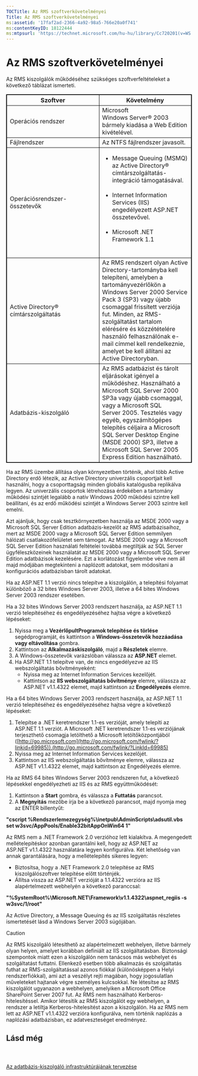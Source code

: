 ```yaml
---
TOCTitle: Az RMS szoftverkövetelményei
Title: Az RMS szoftverkövetelményei
ms:assetid: '17faf2ad-2366-4a92-98a5-766e20a0f741'
ms:contentKeyID: 18122444
ms:mtpsurl: 'https://technet.microsoft.com/hu-hu/library/Cc720201(v=WS.10)'
---
```


Az RMS szoftverkövetelményei
============================

Az RMS kiszolgálók működéséhez szükséges szoftverfeltételeket a következő táblázat ismerteti.


<p> </p> 
<table style="border:1px solid black;">
<colgroup>
<col width="50%" />
<col width="50%" />
</colgroup>
<thead>
<tr class="header">
<th style="border:1px solid black;" >Szoftver</th>
<th style="border:1px solid black;" >Követelmény</th>
</tr>
</thead>
<tbody>
<tr class="odd">
<td style="border:1px solid black;">Operációs rendszer</td>
<td style="border:1px solid black;">Microsoft Windows Server® 2003 bármely kiadása a Web Edition kivételével.</td>
</tr>
<tr class="even">
<td style="border:1px solid black;">Fájlrendszer</td>
<td style="border:1px solid black;">Az NTFS fájlrendszer javasolt.</td>
</tr>
<tr class="odd">
<td style="border:1px solid black;">Operációsrendszer-összetevők</td>
<td style="border:1px solid black;"><ul>
<li>Message Queuing (MSMQ) az Active Directory® címtárszolgáltatás-integráció támogatásával.<br />
<br />
</li>
<li>Internet Information Services (IIS) engedélyezett ASP.NET összetevővel.<br />
<br />
</li>
<li>Microsoft .NET Framework 1.1<br />
<br />
</li>
</ul></td>
</tr>
<tr class="even">
<td style="border:1px solid black;">Active Directory® címtárszolgáltatás</td>
<td style="border:1px solid black;">Az RMS rendszert olyan Active Directory-tartományba kell telepíteni, amelyben a tartományvezérlőkön a Windows Server 2000 Service Pack 3 (SP3) vagy újabb csomaggal frissített verziója fut. Minden, az RMS-szolgáltatást tartalom elérésére és közzétételére használó felhasználónak e-mail címmel kell rendelkeznie, amelyet be kell állítani az Active Directoryban.</td>
</tr>
<tr class="odd">
<td style="border:1px solid black;">Adatbázis-kiszolgáló</td>
<td style="border:1px solid black;">Az RMS adatbázist és tárolt eljárásokat igényel a működéshez. Használható a Microsoft SQL Server 2000 SP3a vagy újabb csomaggal, vagy a Microsoft SQL Server 2005. Tesztelés vagy egyéb, egyszámítógépes telepítés céljaira a Microsoft SQL Server Desktop Engine (MSDE 2000) SP3, illetve a Microsoft SQL Server 2005 Express Edition használható.</td>
</tr>
</tbody>
</table>
  
Ha az RMS üzembe állítása olyan környezetben történik, ahol több Active Directory erdő létezik, az Active Directory univerzális csoportjait kell használni, hogy a csoporttagság minden globális katalógusba replikálva legyen. Az univerzális csoportok létrehozása érdekében a tartomány működési szintjét legalább a natív Windows 2000 működési szintre kell beállítani, és az erdő működési szintjét a Windows Server 2003 szintre kell emelni.
  
Azt ajánljuk, hogy csak tesztkörnyezetben használja az MSDE 2000 vagy a Microsoft SQL Server Edition adatbázis-kezelőt az RMS adatbázisaihoz, mert az MSDE 2000 vagy a Microsoft SQL Server Edition semmilyen hálózati csatlakozófelületet sem támogat. Az MSDE 2000 vagy a Microsoft SQL Server Edition használati feltételei továbbá megtiltják az SQL Server ügyféleszközeinek használatát az MSDE 2000 vagy a Microsoft SQL Server Edition adatbázisok kezelésére. Ezt a korlátozást figyelembe véve nem áll majd módjában megtekinteni a naplózott adatokat, sem módosítani a konfigurációs adatbázisban tárolt adatokat. 
  
Ha az ASP.NET 1.1 verzió nincs telepítve a kiszolgálón, a telepítési folyamat különböző a 32 bites Windows Server 2003, illetve a 64 bites Windows Server 2003 rendszer esetében.
  
Ha a 32 bites Windows Server 2003 rendszert használja, az ASP.NET 1.1 verzió telepítéséhez és engedélyezéséhez hajtsa végre a következő lépéseket:
  
1.  Nyissa meg a **VezérlőpultProgramok telepítése és törlése** segédprogramját, és kattintson a **Windows-összetevők hozzáadása vagy eltávolítása** gombra.  
2.  Kattintson az **Alkalmazáskiszolgáló**, majd a **Részletek** elemre.  
3.  A Windows-összetevők varázslóban válassza az **ASP.NET** elemet.  
4.  Ha ASP.NET 1.1 telepítve van, de nincs engedélyezve az IIS webszolgáltatás bővítményeként:  
    -   Nyissa meg az Internet Information Services kezelőjét.  
    -   Kattintson az **IIS webszolgáltatás bővítménye** elemre, válassza az ASP.NET v1.1.4322 elemet, majd kattintson az **Engedélyezés** elemre.
  
Ha a 64 bites Windows Server 2003 rendszert használja, az ASP.NET 1.1 verzió telepítéséhez és engedélyezéséhez hajtsa végre a következő lépéseket:
  
1.  Telepítse a .NET keretrendszer 1.1-es verzióját, amely telepíti az ASP.NET 1.1 verziót. A Microsoft .NET keretrendszer 1.1-es verziójának terjeszthető csomagja letölthető a Microsoft letöltőközpontjából ([http://go.microsoft.com](http://go.microsoft.com/fwlink/?linkid=69985)).(http://go.microsoft.com/fwlink/?LinkId=69985)  
2.  Nyissa meg az Internet Information Services kezelőjét.  
3.  Kattintson az IIS webszolgáltatás bővítménye elemre, válassza az ASP.NET v1.1.4322 elemet, majd kattintson az Engedélyezés elemre.
  
Ha az RMS 64 bites Windows Server 2003 rendszeren fut, a következő lépésekkel engedélyezheti az IIS és az RMS együttműködését:
  
1.  Kattintson a **Start** gombra, és válassza a **Futtatás** parancsot.  
2.  A **Megnyitás** mezőbe írja be a következő parancsot, majd nyomja meg az ENTER billentyűt:
  
**"cscript %Rendszerlemezegység%\\inetpub\\AdminScripts\\adsutil.vbs set w3svc/AppPools/Enable32bitAppOnWin64 1"**
  
Az RMS nem a .NET Framework 2.0 verzióhoz lett kialakítva. A megengedett mellételepítéskor azonban garantálni kell, hogy az ASP.NET az ASP.NET v1.1.4322 használatára legyen konfigurálva. Két lehetőség van annak garantálására, hogy a mellételepítés sikeres legyen:
  
-   Biztosítsa, hogy a .NET Framework 2.0 telepítése az RMS kiszolgálószoftver telepítése előtt történjék.  
-   Állítsa vissza az ASP.NET verzióját a 1.1.4322 verzióra az IIS alapértelmezett webhelyén a következő paranccsal:
  
**"%SystemRoot%\\Microsoft.NET\\Framework\\v1.1.4322\\aspnet\_regiis -s w3svc/1/root"**
  
Az Active Directory, a Message Queuing és az IIS szolgáltatás részletes ismertetését lásd a Windows Server 2003 súgójában.
  
> [!CAUTION]
> Az RMS kiszolgáló létesíthető az alapértelmezett webhelyen, illetve bármely olyan helyen, amelyet korábban definiált az IIS szolgáltatásban. Biztonsági szempontok miatt ezen a kiszolgálón nem tanácsos más webhelyet és szolgáltatást futtatni. Ellenkező esetben több alkalmazás és szolgáltatás futhat az RMS-szolgáltatással azonos fiókkal (különösképpen a Helyi rendszerfiókkal), ami azt a veszélyt rejti magában, hogy jogosulatlan műveleteket hajtanak végre személyes kulcsokkal. Ne létesítse az RMS kiszolgálót ugyanazon a webhelyen, amelyiken a Microsoft Office SharePoint Server 2007 fut. Az RMS nem használható Kerberos-hitelesítéssel. Amikor létesítik az RMS kiszolgálót egy webhelyen, a rendszer a letiltja Kerberos-hitelesítést azon a kiszolgálón. Ha az RMS nem lett az ASP.NET v1.1.4322 verzióra konfigurálva, nem történik naplózás a naplózási adatbázisban, ez adatveszteséget eredményez.

Lásd még  
--------
  
####  
  
[Az adatbázis-kiszolgáló infrastruktúrájának tervezése](https://technet.microsoft.com/b12354bd-3143-4d1f-b5aa-450c4550653c)
